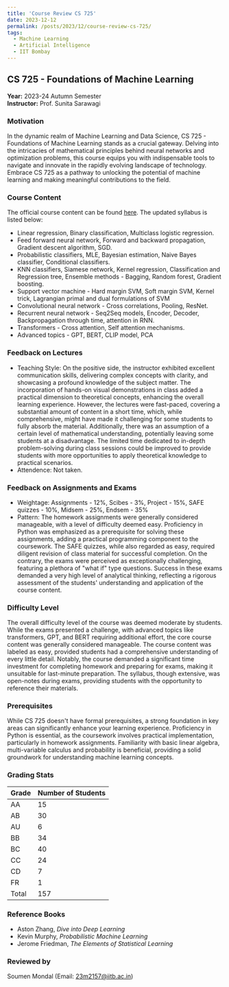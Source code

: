 ```yaml
---
title: 'Course Review CS 725'
date: 2023-12-12
permalink: /posts/2023/12/course-review-cs-725/
tags:
  - Machine Learning
  - Artificial Intelligence
  - IIT Bombay
---
```


## CS 725 - Foundations of Machine Learning

**Year:** 2023-24 Autumn Semester  
**Instructor:** Prof. Sunita Sarawagi

### Motivation

In the dynamic realm of Machine Learning and Data Science, CS 725 - Foundations of Machine Learning stands as a crucial gateway. Delving into the intricacies of mathematical principles behind neural networks and optimization problems, this course equips you with indispensable tools to navigate and innovate in the rapidly evolving landscape of technology. Embrace CS 725 as a pathway to unlocking the potential of machine learning and making meaningful contributions to the field.

### Course Content

The official course content can be found [here](https://www.cse.iitb.ac.in/~sunita/cs725/). The updated syllabus is listed below:

- Linear regression, Binary classification, Multiclass logistic regression.
- Feed forward neural network, Forward and backward propagation, Gradient descent algorithm, SGD.
- Probabilistic classifiers, MLE, Bayesian estimation, Naive Bayes classifier, Conditional classifiers.
- KNN classifiers, Siamese network, Kernel regression, Classification and Regression tree, Ensemble methods - Bagging, Random forest, Gradient boosting.
- Support vector machine - Hard margin SVM, Soft margin SVM, Kernel trick, Lagrangian primal and dual formulations of SVM
- Convolutional neural network - Cross correlations, Pooling, ResNet.
- Recurrent neural network - Seq2Seq models, Encoder, Decoder, Backpropagation through time, attention in RNN.
- Transformers - Cross attention, Self attention mechanisms.
- Advanced topics - GPT, BERT, CLIP model, PCA

### Feedback on Lectures

- Teaching Style: On the positive side, the instructor exhibited excellent communication skills, delivering complex concepts with clarity, and showcasing a profound knowledge of the subject matter. The incorporation of hands-on visual demonstrations in class added a practical dimension to theoretical concepts, enhancing the overall learning experience. However, the lectures were fast-paced, covering a substantial amount of content in a short time, which, while comprehensive, might have made it challenging for some students to fully absorb the material. Additionally, there was an assumption of a certain level of mathematical understanding, potentially leaving some students at a disadvantage. The limited time dedicated to in-depth problem-solving during class sessions could be improved to provide students with more opportunities to apply theoretical knowledge to practical scenarios.
- Attendence: Not taken.

### Feedback on Assignments and Exams

- Weightage: Assignments - 12%, Scibes - 3%, Project - 15%, SAFE quizzes - 10%, Midsem - 25%, Endsem - 35%
- Pattern: The homework assignments were generally considered manageable, with a level of difficulty deemed easy. Proficiency in Python was emphasized as a prerequisite for solving these assignments, adding a practical programming component to the coursework. The SAFE quizzes, while also regarded as easy, required diligent revision of class material for successful completion. On the contrary, the exams were perceived as exceptionally challenging, featuring a plethora of "what if" type questions. Success in these exams demanded a very high level of analytical thinking, reflecting a rigorous assessment of the students' understanding and application of the course content.

### Difficulty Level

The overall difficulty level of the course was deemed moderate by students. While the exams presented a challenge, with advanced topics like transformers, GPT, and BERT requiring additional effort, the core course content was generally considered manageable. The course content was labeled as easy, provided students had a comprehensive understanding of every little detail. Notably, the course demanded a significant time investment for completing homework and preparing for exams, making it unsuitable for last-minute preparation. The syllabus, though extensive, was open-notes during exams, providing students with the opportunity to reference their materials.

### Prerequisites

While CS 725 doesn't have formal prerequisites, a strong foundation in key areas can significantly enhance your learning experience. Proficiency in Python is essential, as the coursework involves practical implementation, particularly in homework assignments. Familiarity with basic linear algebra, multi-variable calculus and probability is beneficial, providing a solid groundwork for understanding machine learning concepts.

### Grading Stats

| Grade | Number of Students |
|-------|--------------------|
| AA    | 15                 |
| AB    | 30                 |
| AU    | 6                  |
| BB    | 34                 |
| BC    | 40                 |
| CC    | 24                 |
| CD    | 7                  |
| FR    | 1                  |
| Total | 157                |

### Reference Books

- Aston Zhang, *Dive into Deep Learning*
- Kevin Murphy, *Probabilistic Machine Learning*
- Jerome Friedman, *The Elements of Statistical Learning*

### Reviewed by

Soumen Mondal (Email: [23m2157@iitb.ac.in](mailto:23m2157@iitb.ac.in))
